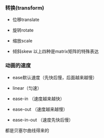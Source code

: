 ### 转换(transform)

- 位移translate

- 旋转rotate

- 缩放scale

- 倾斜skew
以上四种是matrix矩阵的特殊表达

### 动画的速度

- ease默认速度（先快后慢，后面越来越慢）

- linear（匀速）

- ease-in （速度越来越快）

- ease-out （速度越来越慢）

- ease-in-out （速度先快后慢）

都是贝塞尔曲线得来的

